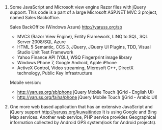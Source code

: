 1. Some JavaScript and Microsoft view engine Razor files with jQuery support.
	This code is a part of a large Microsoft ASP.NET MVC 3 project, named Sales Backoffice.

	Sales BackOffice (Windows Azure)	http://yaruss.org/sb
	 - MVC3 (Razor View Engine), Entity Framework, LINQ to SQL, SQL Server 2008/SQL Azure 
	 - HTML 5 Semantic, CCS 3, JQuery, JQuery UI Plugins, TDD, Visual Studio Unit Test Framework
	 - Yahoo Finance API (YQL), WSQ Fingerprint image library
	 - Windows Phone 7, Google Android, Apple iPhone
	 - ActiveX Control, Video streaming, Microsoft C++, DirectX technology, Public Key Infrastructure

	Mobile version:
	 - http://yaruss.org/sb/phone		jQuery Mobile Touch (jGrid - English UI)
	 - http://yaruss.org/faiha/phone	jQuery Mobile Touch (jGrid - Arabic UI)

2. One more web based application that has an extensive JavaScript and jQuery support http://yaruss.org/kuwaitindex
	It is using Google and Bing Map services. 
	Another web service, PHP service provides Geographical information collected by Android GPS system(look for Android projects).




